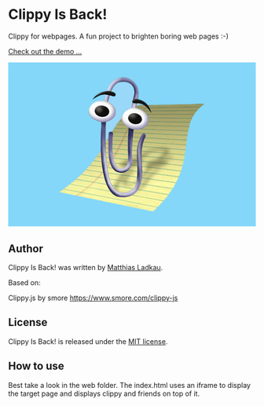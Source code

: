 # Clippy Is Back!

Clippy for webpages. A fun project to brighten boring web pages :-)

[Check out the demo ...](https://www.ladkau.de)

![Clippy Is Back!](https://github.com/krotik/clippyisback/blob/master/clippy.jpg?raw=true)

## Author

Clippy Is Back! was written by [Matthias Ladkau](http://www.ladkau.de).

Based on: 

Clippy.js
by smore
https://www.smore.com/clippy-js

## License

Clippy Is Back! is released under the [MIT license](http://mit-license.org).

## How to use

Best take a look in the web folder. The index.html uses an iframe to display the target page and displays clippy and friends on top of it.

